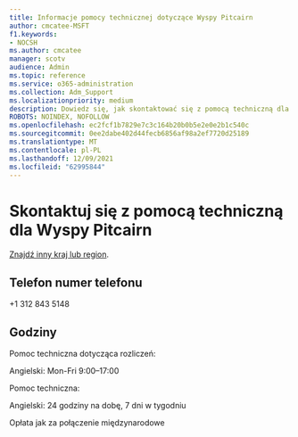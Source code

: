 ```yaml
---
title: Informacje pomocy technicznej dotyczące Wyspy Pitcairn
author: cmcatee-MSFT
f1.keywords:
- NOCSH
ms.author: cmcatee
manager: scotv
audience: Admin
ms.topic: reference
ms.service: o365-administration
ms.collection: Adm_Support
ms.localizationpriority: medium
description: Dowiedz się, jak skontaktować się z pomocą techniczną dla swojego kraju lub regionu.
ROBOTS: NOINDEX, NOFOLLOW
ms.openlocfilehash: ec2fcf1b7829e7c3c164b20b0b5e2e0e2b1c540c
ms.sourcegitcommit: 0ee2dabe402d44fecb6856af98a2ef7720d25189
ms.translationtype: MT
ms.contentlocale: pl-PL
ms.lasthandoff: 12/09/2021
ms.locfileid: "62995844"
---
```

# <a name="contact-support-for-pitcairn-islands"></a>Skontaktuj się z pomocą techniczną dla Wyspy Pitcairn

[Znajdź inny kraj lub region](../get-help-support.md).

## <a name="phone-number"></a>Telefon numer telefonu
+1 312 843 5148

## <a name="hours"></a>Godziny
Pomoc techniczna dotycząca rozliczeń:

Angielski: Mon-Fri 9:00–17:00

Pomoc techniczna:

Angielski: 24 godziny na dobę, 7 dni w tygodniu

Opłata jak za połączenie międzynarodowe
